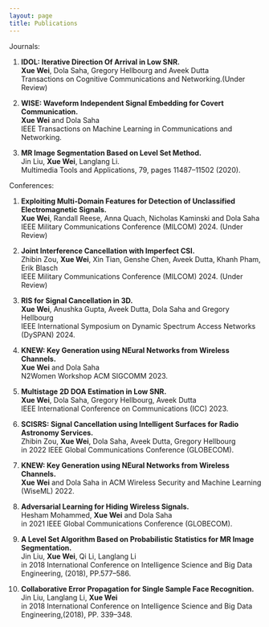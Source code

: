 ```yaml
---
layout: page
title: Publications
---
```


<!-- ***Xue Wei*** -->
Journals:



1. <strong>IDOL: Iterative Direction Of Arrival in Low SNR.</strong> <br/>
<strong>Xue Wei</strong>, Dola Saha, Gregory Hellbourg and Aveek Dutta <br/>
Transactions on Cognitive Communications and Networking.(Under Review)



2. <strong>WISE: Waveform Independent Signal Embedding for Covert Communication.</strong> <br/>
<strong>Xue Wei</strong> and Dola Saha <br/>
IEEE Transactions on Machine Learning in Communications and Networking.



3. <strong>MR Image Segmentation Based on Level Set Method.</strong> <br/>
Jin Liu, <strong>Xue Wei</strong>, Langlang Li. <br/>
Multimedia Tools and Applications, 79, pages 11487–11502 (2020).



Conferences:


1. <strong>Exploiting Multi-Domain Features for Detection of Unclassified Electromagnetic Signals.</strong> <br/>
<strong>Xue Wei</strong>, Randall Reese, Anna Quach, Nicholas Kaminski and Dola Saha<br/>
IEEE Military Communications Conference (MILCOM) 2024. (Under Review) </p>



2. <strong>Joint Interference Cancellation with Imperfect CSI.</strong> <br/>
Zhibin Zou, <strong>Xue Wei</strong>, Xin Tian, Genshe Chen, Aveek Dutta, Khanh Pham, Erik Blasch<br/>
IEEE Military Communications Conference (MILCOM) 2024. (Under Review) </p>



3. <strong>RIS for Signal Cancellation in 3D.</strong> <br/>
<strong>Xue Wei</strong>, Anushka Gupta, Aveek Dutta, Dola Saha and Gregory Hellbourg <br/>
IEEE International Symposium on Dynamic Spectrum Access Networks (DySPAN) 2024.



4. <strong>KNEW: Key Generation using NEural Networks from Wireless Channels.</strong> <br/>
<strong>Xue Wei</strong> and Dola Saha <br/>
N2Women Workshop ACM SIGCOMM 2023.



5. <strong>Multistage 2D DOA Estimation in Low SNR.</strong> <br/>
<strong>Xue Wei</strong>, Dola Saha, Gregory Hellbourg, Aveek Dutta <br/>
IEEE International Conference on Communications (ICC) 2023.



6. <strong>SCISRS: Signal Cancellation using Intelligent Surfaces for Radio Astronomy Services.</strong><br/>
Zhibin Zou, <strong>Xue Wei</strong>, Dola Saha, Aveek Dutta, Gregory Hellbourg <br/>
in 2022 IEEE Global Communications Conference (GLOBECOM).



7. <strong>KNEW: Key Generation using NEural Networks from Wireless Channels.</strong> <br/>
<strong>Xue Wei</strong> and Dola Saha
in ACM Wireless Security and Machine Learning (WiseML) 2022.



8. <strong>Adversarial Learning for Hiding Wireless Signals.</strong><br/>
Hesham Mohammed, <strong>Xue Wei</strong> and Dola Saha <br/>
in 2021 IEEE Global Communications Conference (GLOBECOM).



9. <strong>A Level Set Algorithm Based on Probabilistic Statistics for MR Image Segmentation.</strong><br/>
Jin Liu, <strong>Xue Wei</strong>, Qi Li, Langlang Li <br/>
in 2018 International Conference on Intelligence Science and Big Data Engineering, (2018), PP.577–586.



10. <strong>Collaborative Error Propagation for Single Sample Face Recognition.</strong> <br/>
Jin Liu, Langlang Li, <strong>Xue Wei</strong> <br/>
in 2018 International Conference on Intelligence Science and Big Data Engineering,(2018), PP. 339–348.



<!-- <strong>Xue Wei</strong> -->
<!-- <ins>Xue Wei</ins> -->

  




<!-- **Not Pure Poole** is a simple, beautiful, and powerful Jekyll theme for blogs. It is built on [Poole](https://github.com/poole/poole) and [Pure](https://purecss.io/).

For more information about Not Pure Poole, please browse the [README](https://github.com/vszhub/not-pure-poole) file. -->






